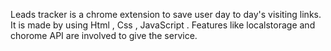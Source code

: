 Leads tracker is a chrome extension to save user day to day's visiting links.
It is made by using Html , Css , JavaScript .
Features like localstorage and chorome API are involved to give the service.
